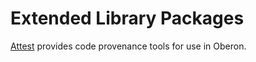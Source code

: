 # Extended Library Packages

[Attest](./Attest/README.md) provides code provenance tools for use in Oberon.

